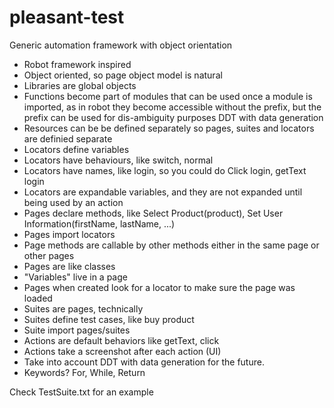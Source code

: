 # pleasant-test
Generic automation framework with object orientation

* Robot framework inspired
* Object oriented, so page object model is natural
* Libraries are global objects
* Functions become part of modules that can be used once a module is imported, as in robot they become accessible without the prefix, but the prefix can be used for dis-ambiguity purposes
DDT with data generation
* Resources can be be defined separately so pages, suites and locators are definied separate
* Locators define variables
* Locators have behaviours, like switch, normal
* Locators have names, like login, so you could do Click login, getText login
* Locators are expandable variables, and they are not expanded until being used by an action
* Pages declare methods, like Select Product(product), Set User Information(firstName, lastName, ...)
* Pages import locators
* Page methods are callable by other methods either in the same page or other pages
* Pages are like classes
* "Variables" live in a page
* Pages when created look for a locator to make sure the page was loaded
* Suites are pages, technically
* Suites define test cases, like buy product
* Suite import pages/suites
* Actions are default behaviors like getText, click
* Actions take a screenshot after each action (UI)
* Take into account DDT with data generation for the future.
* Keywords? For, While, Return


Check TestSuite.txt for an example
